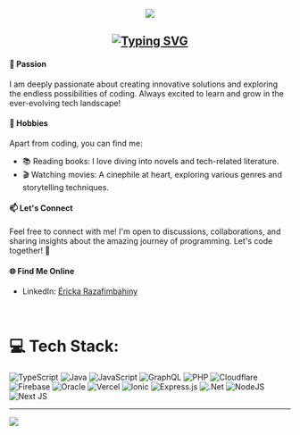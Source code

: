 <p align="center">
<img src="https://media.tenor.com/L0k1211SDnoAAAAd/cherry-blossoms-japan.gif" />
</p>

<h2 align="center">
 <a href="https://git.io/typing-svg"><img src="https://readme-typing-svg.demolab.com?font=Kosugi+Maru&pause=1000&color=F7C2F3&background=FFFFFF00&center=true&vCenter=true&random=false&width=600&lines=Hi%2C+I'm+Ericka+Razafimbahiny%2C+a+coding+enthusiast!+%F0%9F%9A%80%F0%9F%92%BB" alt="Typing SVG" /></a>
</h1>


#### 🌟 Passion
I am deeply passionate about creating innovative solutions and exploring the endless possibilities of coding. Always excited to learn and grow in the ever-evolving tech landscape!

#### 📖 Hobbies
Apart from coding, you can find me:
- 📚 Reading books: I love diving into novels and tech-related literature.
- 🎬 Watching movies: A cinephile at heart, exploring various genres and storytelling techniques.


#### 📫 Let's Connect
Feel free to connect with me! I'm open to discussions, collaborations, and sharing insights about the amazing journey of programming. Let's code together! 🤝

#### 🌐 Find Me Online
- LinkedIn: [Éricka Razafimbahiny](https://www.linkedin.com/in/%C3%A9ricka-r-143051218/)




<br>


# 💻 Tech Stack:
![TypeScript](https://img.shields.io/badge/typescript-%23007ACC.svg?style=for-the-badge&logo=typescript&logoColor=white) ![Java](https://img.shields.io/badge/java-%23ED8B00.svg?style=for-the-badge&logo=openjdk&logoColor=white) ![JavaScript](https://img.shields.io/badge/javascript-%23323330.svg?style=for-the-badge&logo=javascript&logoColor=%23F7DF1E) ![GraphQL](https://img.shields.io/badge/-GraphQL-E10098?style=for-the-badge&logo=graphql&logoColor=white) ![PHP](https://img.shields.io/badge/php-%23777BB4.svg?style=for-the-badge&logo=php&logoColor=white) ![Cloudflare](https://img.shields.io/badge/Cloudflare-F38020?style=for-the-badge&logo=Cloudflare&logoColor=white) ![Firebase](https://img.shields.io/badge/firebase-%23039BE5.svg?style=for-the-badge&logo=firebase) ![Oracle](https://img.shields.io/badge/Oracle-F80000?style=for-the-badge&logo=oracle&logoColor=white) ![Vercel](https://img.shields.io/badge/vercel-%23000000.svg?style=for-the-badge&logo=vercel&logoColor=white) ![Ionic](https://img.shields.io/badge/Ionic-%233880FF.svg?style=for-the-badge&logo=Ionic&logoColor=white) ![Express.js](https://img.shields.io/badge/express.js-%23404d59.svg?style=for-the-badge&logo=express&logoColor=%2361DAFB) ![.Net](https://img.shields.io/badge/.NET-5C2D91?style=for-the-badge&logo=.net&logoColor=white) ![NodeJS](https://img.shields.io/badge/node.js-6DA55F?style=for-the-badge&logo=node.js&logoColor=white) ![Next JS](https://img.shields.io/badge/Next-black?style=for-the-badge&logo=next.js&logoColor=white)



---
[![](https://visitcount.itsvg.in/api?id=NasoloEricka&icon=0&color=0)](https://visitcount.itsvg.in)

<!-- Proudly created with GPRM ( https://gprm.itsvg.in ) -->
